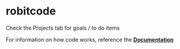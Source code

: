 # robitcode
Check the Projects tab for goals / to do items

For information on how code works, reference the [**Documentation**](https://github.com/levifitzpatrick1/robitcode/blob/main/Documentation/Robitcode%20Documentation.md)
